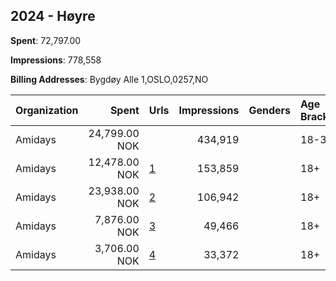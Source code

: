 ## 2024 - Høyre 
**Spent**: 72,797.00

**Impressions**: 778,558

**Billing Addresses**: Bygdøy Alle 1,OSLO,0257,NO

|Organization|Spent|Urls|Impressions|Genders|Age Brackets|Country Codes|
|:---|---:|:---|---:|:---|:---|:---|
|Amidays|24,799.00 NOK||434,919||18-35|norway|
|Amidays|12,478.00 NOK|[1](https://www.snap.com/political-ads/asset/eaa436dd00973b90477cfe70d250cf64b937ed60ed7d559216ade01c791dd6dd?mediaType=mp4)|153,859||18+|norway|
|Amidays|23,938.00 NOK|[2](https://www.snap.com/political-ads/asset/0962fcf2a13d5d21ec0d86c30e6f628949910cc5764036d7598f969bae306293?mediaType=mp4)|106,942||18+|norway|
|Amidays|7,876.00 NOK|[3](https://www.snap.com/political-ads/asset/4432620da6bddb129eb793818dbc1628382a63cfa0b354fa6aec29c51bba519e?mediaType=mp4)|49,466||18+|norway|
|Amidays|3,706.00 NOK|[4](https://www.snap.com/political-ads/asset/5f1b05ca0c1227068308f9f63cda8bf67439250c030401587f1fd4ba55456ad9?mediaType=mp4)|33,372||18+|norway|

